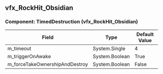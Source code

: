 ## vfx_RockHit_Obsidian

### Component: TimedDestruction (vfx_RockHit_Obsidian)

|Field|Type|Default Value|
|-----|----|-------------|
|m_timeout|System.Single|4|
|m_triggerOnAwake|System.Boolean|True|
|m_forceTakeOwnershipAndDestroy|System.Boolean|False|

